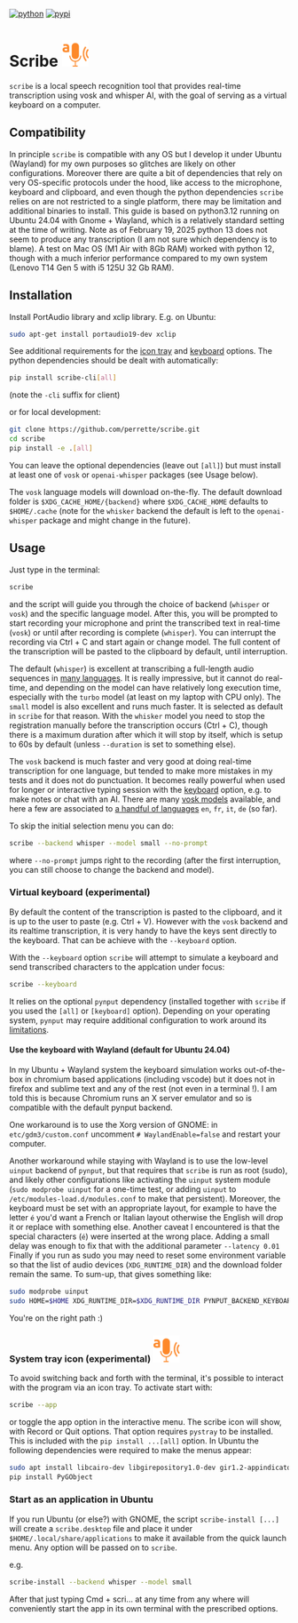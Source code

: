 [![python](https://img.shields.io/badge/python-3.12-blue.svg)]()
[![pypi](https://img.shields.io/pypi/v/scribe-cli)](https://pypi.org/project/scribe-cli)

# Scribe  <img src="scribe_data/share/icon.png" width=48px>

`scribe` is a local speech recognition tool that provides real-time transcription using vosk and whisper AI, with the goal of serving as a virtual keyboard on a computer.

## Compatibility

In principle `scribe` is compatible with any OS but I develop it under Ubuntu (Wayland) for my own purposes so glitches are likely on other configurations.
Moreover there are quite a bit of dependencies that rely on very OS-specific protocols under the hood, like access to the microphone, keyboard and clipboard,
and even though the python dependencies `scribe` relies on are not restricted to a single platform, there may be limitation and additional binaries to install.
This guide is based on python3.12 running on Ubuntu 24.04 with Gnome + Wayland, which is a relatively standard setting at the time of writing.
Note as of February 19, 2025 python 13 does not seem to produce any transcription (I am not sure which dependency is to blame).
A test on Mac OS (M1 Air with 8Gb RAM) worked with python 12, though with a much inferior performance compared to my own system (Lenovo T14 Gen 5 with i5 125U 32 Gb RAM).

## Installation

Install PortAudio library and xclip library. E.g. on Ubuntu:

```bash
sudo apt-get install portaudio19-dev xclip
```

See additional requirements for the [icon tray](#system-tray-icon-experimental) and [keyboard](#virtual-keyboard-experimental) options. The python dependencies should be dealt with automatically:

```bash
pip install scribe-cli[all]
```

(note the `-cli` suffix for client)

or for local development:

```bash
git clone https://github.com/perrette/scribe.git
cd scribe
pip install -e .[all]
```

You can leave the optional dependencies (leave out `[all]`) but must install at least one of `vosk` or `openai-whisper` packages (see Usage below).

The `vosk` language models will download on-the-fly.
The default download folder is `$XDG_CACHE_HOME/{backend}` where `$XDG_CACHE_HOME` defaults to `$HOME/.cache` (note for the `whisker` backend
the default is left to the `openai-whisper` package and might change in the future).


## Usage

Just type in the terminal:

```bash
scribe
```
and the script will guide you through the choice of backend (`whisper` or `vosk`) and the specific language model.
After this, you will be prompted to start recording your microphone and print the transcribed text in real-time (`vosk`)
or until after recording is complete (`whisper`).
You can interrupt the recording via Ctrl + C and start again or change model. The full content of the transcription will be pasted to the clipboard by default, until interruption.

The default (`whisper`) is excellent at transcribing a full-length audio sequences in [many languages](https://github.com/openai/whisper?tab=readme-ov-file#available-models-and-languages). It is really impressive,
but it cannot do real-time, and depending on the model can have relatively long execution time, especially with the `turbo` model (at least on my laptop with CPU only). The `small` model is also excellent and runs much faster. It is selected as default in `scribe` for that reason.
With the `whisker` model you need to stop the registration manually before the transcription occurs (Ctrl + C), though
there is a maximum duration after which it will stop by itself, which is setup to 60s by default (unless `--duration` is set to something else).

The `vosk` backend is much faster and very good at doing real-time transcription for one language, but tended to make more mistakes in my tests and it does not do punctuation.
It becomes really powerful when used for longer or interactive typing session with the [keyboard](#virtual-keyboard-experimental) option, e.g. to make notes or chat with an AI.
There are many [vosk models](https://alphacephei.com/vosk/models) available, and here a few are associated to [a handful of languages](scribe/models.toml) `en`, `fr`, `it`, `de` (so far).

To skip the initial selection menu you can do:
```bash
scribe --backend whisper --model small --no-prompt
```
where `--no-prompt` jumps right to the recording (after the first interruption, you can still choose to change the backend and model).

### Virtual keyboard (experimental)

By default the content of the transcription is pasted to the clipboard, and it is up to the user to paste (e.g. Ctrl + V).
However with the `vosk` backend and its realtime transcription, it is very handy to have the keys sent directly to the keyboard.
That can be achieve with the `--keyboard` option.

With the `--keyboard` option `scribe` will attempt to simulate a keyboard and send transcribed characters to the applcation under focus:

```bash
scribe --keyboard
```

It relies on the optional `pynput` dependency (installed together with `scribe` if you used the `[all]` or `[keyboard]` option).
Depending on your operating system, `pynput` may require additional configuration to work around its [limitations](https://pynput.readthedocs.io/en/latest/limitations.html).

#### Use the keyboard with Wayland (default for Ubuntu 24.04)

In my Ubuntu + Wayland system the keyboard simulation works out-of-the-box in chromium based applications (including vscode) but it does not in firefox and sublime text and any of the rest (not even in a terminal !). I am told this is because Chromium runs an X server emulator and so is compatible with the default pynput backend.

One workaround is to use the Xorg version of GNOME: in `etc/gdm3/custom.conf` uncomment `# WaylandEnable=false` and restart your computer.

Another workaround while staying with Wayland is to use the low-level `uinput` backend of `pynput`, but that requires that `scribe` is run as root (sudo), and likely other configurations like activating the `uinput` system module (`sudo modprobe uinput` for a one-time test, or adding `uinput` to `/etc/modules-load.d/modules.conf` to make that persistent).
Moreover, the keyboard must be set with an appropriate layout, for example to have the letter `é` you'd want a French or Italian layout otherwise the English will drop it or replace with something else. Another caveat I encountered is that the special characters (`é`) were inserted at the wrong place. Adding a small delay was enough to fix that with the additional parameter `--latency 0.01` Finally if you run as sudo you may need to reset some environment variable so that the list of audio devices (`XDG_RUNTIME_DIR`) and the download folder remain the same. To sum-up, that gives something like:
```bash
sudo modprobe uinput
sudo HOME=$HOME XDG_RUNTIME_DIR=$XDG_RUNTIME_DIR PYNPUT_BACKEND_KEYBOARD=uinput $(which scribe)  --latency 0.01
```
You're on the right path :)

### System tray icon (experimental) <img src="scribe_data/share/icon.png" width=48px>

To avoid switching back and forth with the terminal, it's possible to interact with the program via an icon tray.
To activate start with:
```bash
scribe --app
```
or toggle the app option in the interactive menu. The scribe icon will show, with Record or Quit options.
That option requires `pystray` to be installed. This is included with the `pip install ...[all]` option. In Ubuntu the following dependencies were required to make the menus appear:

```bash
sudo apt install libcairo-dev libgirepository1.0-dev gir1.2-appindicator3-0.1
pip install PyGObject
```

### Start as an application in Ubuntu

If you run Ubuntu (or else?) with GNOME, the script `scribe-install [...]` will create a `scribe.desktop` file and place it under `$HOME/.local/share/applications`
to make it available from the quick launch menu. Any option will be passed on to `scribe`.

e.g.

```bash
scribe-install --backend whisper --model small
```

After that just typing Cmd + scri... at any time from any where will conveniently start the app in its own terminal with the prescribed options.
